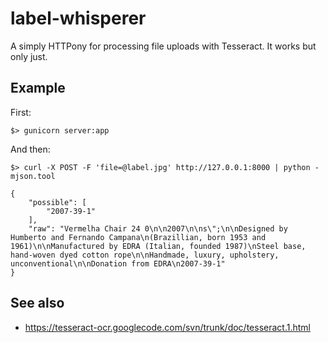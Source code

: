 # label-whisperer

A simply HTTPony for processing file uploads with Tesseract. It works but only just.

## Example

First:

	$> gunicorn server:app

And then:

	$> curl -X POST -F 'file=@label.jpg' http://127.0.0.1:8000 | python -mjson.tool

	{
	    "possible": [
        	"2007-39-1"
	    ],
	    "raw": "Vermelha Chair 24 0\n\n2007\n\ns\";\n\nDesigned by Humberto and Fernando Campana\n(Brazillian, born 1953 and 1961)\n\nManufactured by EDRA (Italian, founded 1987)\nSteel base, hand-woven dyed cotton rope\n\nHandmade, luxury, upholstery, unconventional\n\nDonation from EDRA\n2007-39-1"
	}

## See also

* https://tesseract-ocr.googlecode.com/svn/trunk/doc/tesseract.1.html